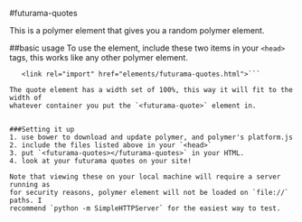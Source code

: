 #futurama-quotes

This is a polymer element that gives you a random polymer element.

##basic usage
To use the element, include these two items in your `<head>` tags, this works like
any other polymer element.

```<script src="bower_components/platform/platform.js"></script>
   <link rel="import" href="elements/futurama-quotes.html">```

The quote element has a width set of 100%, this way it will fit to the width of
whatever container you put the `<futurama-quote>` element in.


###Setting it up
1. use bower to download and update polymer, and polymer's platform.js
2. include the files listed above in your `<head>`
3. put `<futurama-quotes></futurama-quotes>` in your HTML.
4. look at your futurama quotes on your site!

Note that viewing these on your local machine will require a server running as
for security reasons, polymer element will not be loaded on `file://` paths. I
recommend `python -m SimpleHTTPServer` for the easiest way to test.
